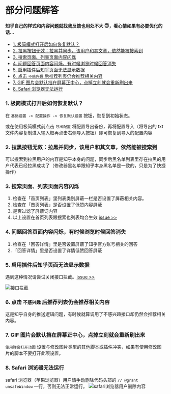 # 部分问题解答

#### 知乎自己的样式和内容问题就找我反馈也用处不大 😇，看心情如果有必要优化的话...

- [1. 极简模式打开后如何恢复默认？](#1-极简模式打开后如何恢复默认)
- [2. 拉黑按钮无效：拉黑并同步，该用户和其文章，依然能被搜索到](#2-拉黑按钮无效拉黑并同步该用户和其文章依然能被搜索到)
- [3. 搜索页面、列表页面内容闪烁](#3-搜索页面列表页面内容闪烁)
- [4. 问题回答页面内容闪烁，有时候浏览时候回答消失](#4-问题回答页面内容闪烁有时候浏览时候回答消失)
- [5. 启用插件后知乎页面无法显示数据](#5-启用插件后知乎页面无法显示数据)
- [6. 点击 `不感兴趣` 后推荐列表仍会推荐相关内容](#6-点击-不感兴趣-后推荐列表仍会推荐相关内容)
- [7. GIF 图片会默认挡在屏幕正中心，点掉立刻就会重新刷出来](#7-gif-图片会默认挡在屏幕正中心点掉立刻就会重新刷出来)
- [8. Safari 浏览器无法运行](#8-safari-浏览器无法运行)

### 1. 极简模式打开后如何恢复默认？

在 `基础设置 -> 配置操作 -> 恢复默认设置` 按钮，恢复到初始状态。

或在使用极简模式前点击 `导出配置` 将配置导出备份，再将配置导入（将导出的 txt 文件内容复制进入输入框再点击右侧导入按钮）即可恢复到导入的配置内容

### 2. 拉黑按钮无效：拉黑并同步，该用户和其文章，依然能被搜索到

可以搜索到拉黑用户的内容是知乎本身的问题，同步后黑名单列表里存在拉黑的用户代表已经拉黑成功了（修改器黑名单跟知乎本身黑名单是一致的，只是为了快捷操作）

### 3. 搜索页面、列表页面内容闪烁

1. 检查在「首页列表」里列表类别屏蔽一栏是否设置了屏蔽相关内容。
2. 检查在「首页列表」是否设置了低赞内容屏蔽
3. 是否过滤了屏蔽词内容
4. 以上设置在首页列表跟搜索也列表均会生效
   [issue >>](https://github.com/liuyubing233/zhihu-custom/issues/65)

### 4. 问题回答页面内容闪烁，有时候浏览时候回答消失

1. 检查在「回答详情」里是否设置屏蔽了知乎官方账号相关的回答
2. 「回答详情」里是否设置了详情低赞回答屏蔽

### 5. 启用插件后知乎页面无法显示数据

遇到这种情况请尝试关闭接口拦截。[issue >>](https://github.com/liuyubing233/zhihu-custom/issues/82)

![接口拦截](https://raw.githubusercontent.com/liuyubing233/zhihu-custom/refs/heads/main/static/not-fetch.png)

### 6. 点击 `不感兴趣` 后推荐列表仍会推荐相关内容

这是知乎自身的推送逻辑问题，有时候就算调用了不感兴趣接口却仍然会推荐相关内容。

### 7. GIF 图片会默认挡在屏幕正中心，点掉立刻就会重新刷出来

`使用弹窗打开动图` 设置与修改图片类型的其他脚本或插件冲突，如果有使用修改图片的脚本不要打开此项设置。

### 8. Safari 浏览器无法运行

safari 浏览器（苹果浏览器）用户请手动删除代码头部的 `// @grant        unsafeWindow` 一行，否则无法正常运行。
![safari浏览器用户删除内容](https://raw.githubusercontent.com/liuyubing233/zhihu-custom/refs/heads/main/static/safari-use.png)
